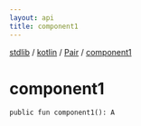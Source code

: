 ```yaml
---
layout: api
title: component1
---
```

[stdlib](../../index.html) / [kotlin](../index.html) / [Pair](index.html) / [component1](component1.html)

# component1

```
public fun component1(): A
```
